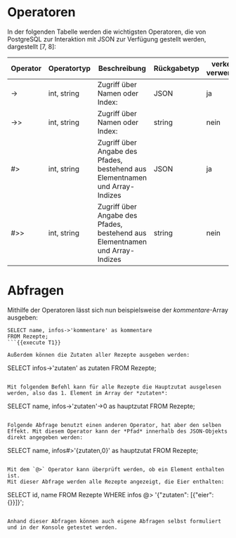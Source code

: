 # Operatoren
In der folgenden Tabelle werden die wichtigsten Operatoren, die von PostgreSQL zur Interaktion mit JSON zur Verfügung gestellt werden, dargestellt [7, 8]:

| Operator | Operatortyp | Beschreibung | Rückgabetyp |verkettet verwendbar|
|---|---|---|---|---|
|->  | int, string | Zugriff über Namen oder Index: | JSON | ja |
| ->>| int, string | Zugriff über Namen oder Index: | string| nein |
| #>| int, string | Zugriff über Angabe des Pfades, bestehend aus Elementnamen und Array-Indizes | JSON| ja|
| #>>| int, string |  Zugriff über Angabe des Pfades, bestehend aus Elementnamen und Array-Indizes| string| nein|

# Abfragen
Mithilfe der Operatoren lässt sich nun beispielsweise der *kommentare*-Array ausgeben:
```
SELECT name, infos->'kommentare' as kommentare 
FROM Rezepte;
```{{execute T1}}

Außerdem können die Zutaten aller Rezepte ausgeben werden:
```
SELECT infos->'zutaten' as zutaten 
FROM Rezepte;
```{{execute T1}}

Mit folgendem Befehl kann für alle Rezepte die Hauptzutat ausgelesen werden, also das 1. Element im Array der *zutaten*:
```
SELECT name, infos->'zutaten'->0 as hauptzutat
FROM Rezepte;
```{{execute T1}}

Folgende Abfrage benutzt einen anderen Operator, hat aber den selben Effekt. Mit diesem Operator kann der *Pfad* innerhalb des JSON-Objekts direkt angegeben werden:
```
SELECT name, infos#>'{zutaten,0}' as hauptzutat
FROM Rezepte;
```{{execute T1}}

Mit dem `@>` Operator kann überprüft werden, ob ein Element enthalten ist.
Mit dieser Abfrage werden alle Rezepte angezeigt, die Eier enthalten:
```
SELECT id, name 
FROM Rezepte WHERE infos @> '{"zutaten": [{"eier":{}}]}';
```{{execute T1}}

Anhand dieser Abfragen können auch eigene Abfragen selbst formuliert und in der Konsole getestet werden.